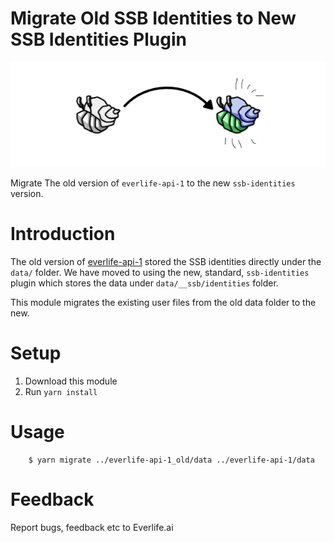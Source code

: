 # Migrate Old SSB Identities to New SSB Identities Plugin

![ssb-identities-migrate.png](ssb-identities-migrate.png)

Migrate The old version of `everlife-api-1` to the new `ssb-identities`
version.

# Introduction
The old version of
[everlife-api-1](https://github.com/everlifeai/everlife-api-1)
stored the SSB identities directly under the `data/` folder. We have
moved to using the new, standard, `ssb-identities` plugin which stores
the data under `data/__ssb/identities` folder.

This module migrates the existing user files from the old data folder to
the new.

# Setup

1. Download this module
2. Run `yarn install`

# Usage

        $ yarn migrate ../everlife-api-1_old/data ../everlife-api-1/data


# Feedback

Report bugs, feedback etc to Everlife.ai

